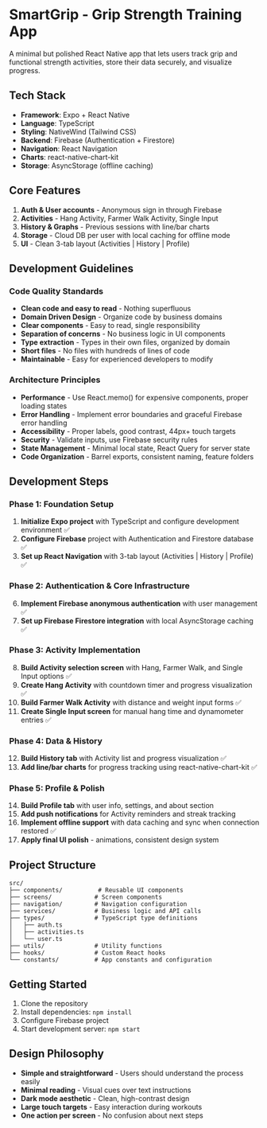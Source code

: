 # SmartGrip - Grip Strength Training App

A minimal but polished React Native app that lets users track grip and functional strength activities, store their data securely, and visualize progress.

## Tech Stack

- **Framework**: Expo + React Native
- **Language**: TypeScript
- **Styling**: NativeWind (Tailwind CSS)
- **Backend**: Firebase (Authentication + Firestore)
- **Navigation**: React Navigation
- **Charts**: react-native-chart-kit
- **Storage**: AsyncStorage (offline caching)

## Core Features

1. **Auth & User accounts** - Anonymous sign in through Firebase
2. **Activities** - Hang Activity, Farmer Walk Activity, Single Input
3. **History & Graphs** - Previous sessions with line/bar charts
4. **Storage** - Cloud DB per user with local caching for offline mode
5. **UI** - Clean 3-tab layout (Activities | History | Profile)

## Development Guidelines

### Code Quality Standards

- **Clean code and easy to read** - Nothing superfluous
- **Domain Driven Design** - Organize code by business domains
- **Clear components** - Easy to read, single responsibility
- **Separation of concerns** - No business logic in UI components
- **Type extraction** - Types in their own files, organized by domain
- **Short files** - No files with hundreds of lines of code
- **Maintainable** - Easy for experienced developers to modify

### Architecture Principles

- **Performance** - Use React.memo() for expensive components, proper loading states
- **Error Handling** - Implement error boundaries and graceful Firebase error handling
- **Accessibility** - Proper labels, good contrast, 44px+ touch targets
- **Security** - Validate inputs, use Firebase security rules
- **State Management** - Minimal local state, React Query for server state
- **Code Organization** - Barrel exports, consistent naming, feature folders

## Development Steps

### Phase 1: Foundation Setup

1. **Initialize Expo project** with TypeScript and configure development environment ✅
2. **Configure Firebase** project with Authentication and Firestore database ✅
3. **Set up React Navigation** with 3-tab layout (Activities | History | Profile) ✅

### Phase 2: Authentication & Core Infrastructure

6. **Implement Firebase anonymous authentication** with user management ✅
7. **Set up Firebase Firestore integration** with local AsyncStorage caching ✅

### Phase 3: Activity Implementation

8. **Build Activity selection screen** with Hang, Farmer Walk, and Single Input options ✅
9. **Create Hang Activity** with countdown timer and progress visualization ✅
10. **Build Farmer Walk Activity** with distance and weight input forms ✅
11. **Create Single Input screen** for manual hang time and dynamometer entries ✅

### Phase 4: Data & History

12. **Build History tab** with Activity list and progress visualization ✅
13. **Add line/bar charts** for progress tracking using react-native-chart-kit ✅

### Phase 5: Profile & Polish

14. **Build Profile tab** with user info, settings, and about section
15. **Add push notifications** for Activity reminders and streak tracking
16. **Implement offline support** with data caching and sync when connection restored ✅
17. **Apply final UI polish** - animations, consistent design system

## Project Structure

```
src/
├── components/          # Reusable UI components
├── screens/            # Screen components
├── navigation/         # Navigation configuration
├── services/           # Business logic and API calls
├── types/              # TypeScript type definitions
│   ├── auth.ts
│   ├── activities.ts
│   └── user.ts
├── utils/              # Utility functions
├── hooks/              # Custom React hooks
└── constants/          # App constants and configuration
```

## Getting Started

1. Clone the repository
2. Install dependencies: `npm install`
3. Configure Firebase project
4. Start development server: `npm start`

## Design Philosophy

- **Simple and straightforward** - Users should understand the process easily
- **Minimal reading** - Visual cues over text instructions
- **Dark mode aesthetic** - Clean, high-contrast design
- **Large touch targets** - Easy interaction during workouts
- **One action per screen** - No confusion about next steps
